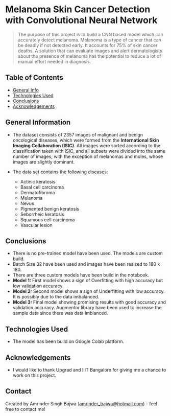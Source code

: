 # Melanoma Skin Cancer Detection with Convolutional Neural Network
> The purpose of this project is to build a CNN based model which can accurately detect melanoma. Melanoma is a type of cancer that can be deadly if not detected early. It accounts for 75% of skin cancer deaths. A solution that can evaluate images and alert dermatologists about the presence of melanoma has the potential to reduce a lot of manual effort needed in diagnosis.


## Table of Contents
* [General Info](#general-information)
* [Technologies Used](#technologies-used)
* [Conclusions](#conclusions)
* [Acknowledgements](#acknowledgements)

<!-- You can include any other section that is pertinent to your problem -->

## General Information
- The dataset consists of 2357 images of malignant and benign oncological diseases, which were formed from the **International Skin Imaging Collaboration (ISIC)**. All images were sorted according to the classification taken with ISIC, and all subsets were divided into the same number of images, with the exception of melanomas and moles, whose images are slightly dominant.
- The data set contains the following diseases:

    - Actinic keratosis
    - Basal cell carcinoma
    - Dermatofibroma
    - Melanoma
    - Nevus
    - Pigmented benign keratosis
    - Seborrheic keratosis
    - Squamous cell carcinoma
    - Vascular lesion


<!-- You don't have to answer all the questions - just the ones relevant to your project. -->

## Conclusions
- There is no pre-trained model have been used. The models are custom build.
- Batch Size 32 have been used and images have been resized to 180 x 180.
- There are three custom models have been build in the notebook.
- **Model 1:** First model shows a sign of Overfitting with high accuracy but low validation accuracy.
- **Model 2:** Second model shows a sign of Underfitting with low accuracy. It is possibly due to the data imbalanced.
- **Model 3:** Final model showing promising results with good accuracy and validation accuracy. Augmentor library have been used to increase the sample data since there was data imblanced.


<!-- You don't have to answer all the questions - just the ones relevant to your project. -->


## Technologies Used
- The model has been build on Google Colab platform.

<!-- As the libraries versions keep on changing, it is recommended to mention the version of library used in this project -->

## Acknowledgements

- I would like to thank Upgrad and IIIT Bangalore for giving me a chance to work on this project.


## Contact
Created by Amrinder Singh Bajwa (amrinder_bajwa@hotmail.com) - feel free to contact me!


<!-- Optional -->
<!-- ## License -->
<!-- This project is open source and available under the [... License](). -->

<!-- You don't have to include all sections - just the one's relevant to your project -->